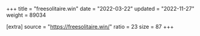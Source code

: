 +++
title = "freesolitaire.win"
date = "2022-03-22"
updated = "2022-11-27"
weight = 89034

[extra]
source = "https://freesolitaire.win/"
ratio = 23
size = 87
+++
